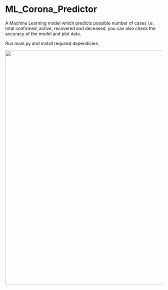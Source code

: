 # ML_Corona_Predictor
A Machine Learning model which predicts possible number of cases i.e. total confirmed, active, recovered and deceased, you can also check the accuracy of the model and plot data.

Run main.py and install required dependicies.

<img align="left" src="https://i.imgur.com/f0OCkfr.png" width="750px"/>
